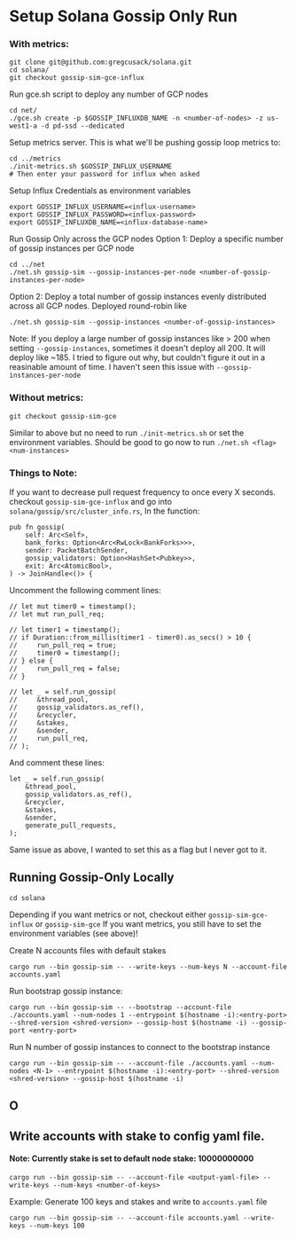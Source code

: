 # Setup Solana Gossip Only Run
### With metrics:
```
git clone git@github.com:gregcusack/solana.git
cd solana/
git checkout gossip-sim-gce-influx
```

Run gce.sh script to deploy any number of GCP nodes
```
cd net/
./gce.sh create -p $GOSSIP_INFLUXDB_NAME -n <number-of-nodes> -z us-west1-a -d pd-ssd --dedicated
```

Setup metrics server. This is what we'll be pushing gossip loop metrics to:
```
cd ../metrics
./init-metrics.sh $GOSSIP_INFLUX_USERNAME
# Then enter your password for influx when asked
```

Setup Influx Credentials as environment variables
```
export GOSSIP_INFLUX_USERNAME=<influx-username>
export GOSSIP_INFLUX_PASSWORD=<influx-password>
export GOSSIP_INFLUXDB_NAME=<influx-database-name>
```

Run Gossip Only across the GCP nodes
Option 1: Deploy a specific number of gossip instances per GCP node
```
cd ../net
./net.sh gossip-sim --gossip-instances-per-node <number-of-gossip-instances-per-node>
```

Option 2: Deploy a total number of gossip instances evenly distributed across all GCP nodes. Deployed round-robin like
```
./net.sh gossip-sim --gossip-instances <number-of-gossip-instances>
```

Note: If you deploy a large number of gossip instances like > 200 when setting `--gossip-instances`, sometimes it doesn't deploy all 200. It will deploy like ~185. I tried to figure out why, but couldn't figure it out in a reasinable amount of time. I haven't seen this issue with `--gossip-instances-per-node`

### Without metrics:
```
git checkout gossip-sim-gce
```
Similar to above but no need to run `./init-metrics.sh` or set the environment variables.
Should be good to go now to run `./net.sh <flag> <num-instances>`

### Things to Note:
If you want to decrease pull request frequency to once every X seconds. checkout `gossip-sim-gce-influx`  and go into `solana/gossip/src/cluster_info.rs`,
In the function:
```
pub fn gossip(
    self: Arc<Self>,
    bank_forks: Option<Arc<RwLock<BankForks>>>,
    sender: PacketBatchSender,
    gossip_validators: Option<HashSet<Pubkey>>,
    exit: Arc<AtomicBool>,
) -> JoinHandle<()> {
```
Uncomment the following comment lines:
```
// let mut timer0 = timestamp();
// let mut run_pull_req;

// let timer1 = timestamp();
// if Duration::from_millis(timer1 - timer0).as_secs() > 10 {
//     run_pull_req = true;
//     timer0 = timestamp();
// } else {
//     run_pull_req = false;
// }

// let _ = self.run_gossip(
//     &thread_pool,
//     gossip_validators.as_ref(),
//     &recycler,
//     &stakes,
//     &sender,
//     run_pull_req,
// );
```

And comment these lines:
```
let _ = self.run_gossip(
    &thread_pool,
    gossip_validators.as_ref(),
    &recycler,
    &stakes,
    &sender,
    generate_pull_requests,
);
```
Same issue as above, I wanted to set this as a flag but I never got to it.

## Running Gossip-Only Locally
```
cd solana
```
Depending if you want metrics or not, checkout either `gossip-sim-gce-influx` or `gossip-sim-gce`
If you want metrics, you still have to set the environment variables (see above)!

Create N accounts files with default stakes
```
cargo run --bin gossip-sim -- --write-keys --num-keys N --account-file accounts.yaml
```

Run bootstrap gossip instance:
```
cargo run --bin gossip-sim -- --bootstrap --account-file ./accounts.yaml --num-nodes 1 --entrypoint $(hostname -i):<entry-port> --shred-version <shred-version> --gossip-host $(hostname -i) --gossip-port <entry-port>
```

Run N number of gossip instances to connect to the bootstrap instance
```
cargo run --bin gossip-sim -- --account-file ./accounts.yaml --num-nodes <N-1> --entrypoint $(hostname -i):<entry-port> --shred-version <shred-version> --gossip-host $(hostname -i)
```

## O

## Write accounts with stake to config yaml file.
#### Note: Currently stake is set to default node stake: 10000000000

```
cargo run --bin gossip-sim -- --account-file <output-yaml-file> --write-keys --num-keys <number-of-keys>
```

Example:
Generate 100 keys and stakes and write to `accounts.yaml` file
```
cargo run --bin gossip-sim -- --account-file accounts.yaml --write-keys --num-keys 100
```
